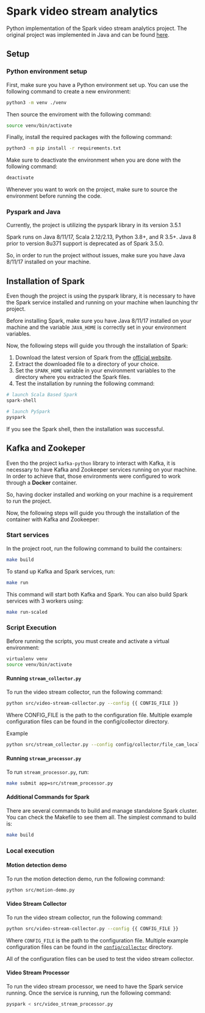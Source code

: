# Spark video stream analytics

Python implementation of the Spark video stream analytics project. The original project was implemented in Java and can be found [here](https://github.com/baghelamit/video-stream-analytics/tree/master).

## Setup

### Python environment setup

First, make sure you have a Python environment set up. You can use the following command to create a new environment:

```bash
python3 -m venv ./venv
```

Then source the enviroment with the following command:

```bash
source venv/bin/activate
```

Finally, install the required packages with the following command:

```bash
python3 -m pip install -r requirements.txt
```

Make sure to deactivate the environment when you are done with the following command:

```bash
deactivate
```

Whenever you want to work on the project, make sure to source the environment before running the code.

### Pyspark and Java

Currently, the project is utilizing the pyspark library in its version 3.5.1

Spark runs on Java 8/11/17, Scala 2.12/2.13, Python 3.8+, and R 3.5+. Java 8 prior to version 8u371 support is deprecated as of Spark 3.5.0.

So, in order to run the project without issues, make sure you have Java 8/11/17 installed on your machine.

## Installation of Spark

Even though the project is using the pyspark library, it is necessary to have the Spark service installed and running on your machine when launching thr project.

Before installing Spark, make sure you have Java 8/11/17 installed on your machine and the variable `JAVA_HOME` is correctly set in your environment variables.

Now, the following steps will guide you through the installation of Spark:

1. Download the latest version of Spark from the [official website](https://spark.apache.org/downloads.html).
1. Extract the downloaded file to a directory of your choice.
1. Set the `SPARK_HOME` variable in your environment variables to the directory where you extracted the Spark files.
1. Test the installation by running the following command:

```bash
# launch Scala Based Spark
spark-shell

# launch PySpark
pyspark
```

If you see the Spark shell, then the installation was successful.

## Kafka and Zookeper

Even tho the project `kafka-python` library to interact with Kafka, it is necessary to have Kafka and Zookeeper services running on your machine. In order to achieve that, those environments were configured to work through a **Docker** container.

So, having docker installed and working on your machine is a requirement to run the project.

Now, the following steps will guide you through the installation of the container with Kafka and Zookeeper:

### Start services

In the project root, run the following command to build the containers:

```bash
make build
```

To stand up Kafka and Spark services, run:

```bash
make run
```

This command will start both Kafka and Spark. You can also build Spark services with 3 workers using:

```bash
make run-scaled
```

### Script Execution

Before running the scripts, you must create and activate a virtual environment:

```bash
virtualenv venv
source venv/bin/activate
```

#### Running `stream_collector.py`

To run the video stream collector, run the following command:

```bash
python src/video-stream-collector.py --config {{ CONFIG_FILE }}
```
Where CONFIG_FILE is the path to the configuration file. Multiple example configuration files can be found in the config/collector directory.

Example

```bash
python src/stream_collector.py --config config/collector/file_cam_local.yaml
```

#### Running `stream_processor.py`

To run `stream_processor.py`, run:


```bash
make submit app=src/stream_processor.py
```

#### Additional Commands for Spark

There are several commands to build and manage standalone Spark cluster. You can check the Makefile to see them all. The simplest command to build is:

```bash
make build
```
### Local execution

#### Motion detection demo

To run the motion detection demo, run the following command:

```bash
python src/motion-demo.py
```

#### Video Stream Collector

To run the video stream collector, run the following command:

```bash
python src/video-stream-collector.py --config {{ CONFIG_FILE }}
```

Where `CONFIG_FILE` is the path to the configuration file. Multiple example configuration files can be found in the [`config/collector`](./config/collector) directory.

All of the configuration files can be used to test the video stream collector.

#### Video Stream Processor

To run the video stream processor, we need to have the Spark service running. Once the service is running, run the following command:

```bash
pyspark < src/video_stream_processor.py
```
